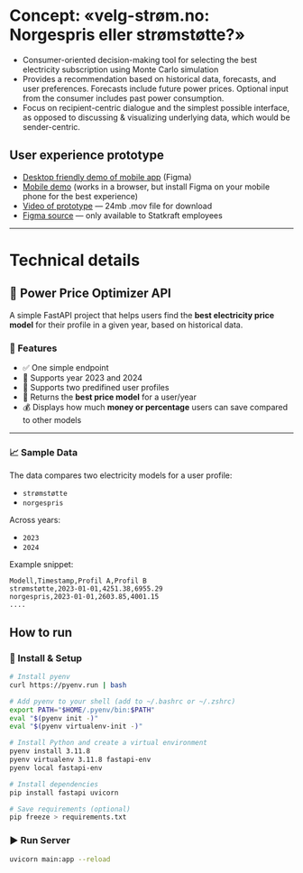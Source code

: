 # Concept: «velg-strøm.no: Norgespris eller strømstøtte?»

* Consumer-oriented decision-making tool for selecting the best electricity subscription using Monte Carlo simulation
* Provides a recommendation based on historical data, forecasts, and user preferences. Forecasts include future power prices. Optional input from the consumer includes past power consumption.
* Focus on recipient-centric dialogue and the simplest possible interface, as opposed to discussing & visualizing underlying data, which would be sender-centric.

## User experience prototype

* [Desktop friendly demo of mobile app](https://www.figma.com/proto/7sjBbyxgUdYYqbURStYQUW/Hackathon-2025?page-id=0%3A1&node-id=82-6212&viewport=-208%2C149%2C1&t=FuZW9atQ3DwRvP9u-1&scaling=min-zoom&content-scaling=fixed&starting-point-node-id=82%3A6212) (Figma)
* [Mobile demo](https://bit.ly/Krafthack-2025-gruppe-3) (works in a browser, but install Figma on your mobile phone for the best experience) 
* [Video of prototype](https://github.com/krafthack-by-techday/team3/blob/main/team-3-figma-dummy-trim-480p.mov) — 24mb .mov file for download
* [Figma source](https://www.figma.com/design/7sjBbyxgUdYYqbURStYQUW/Hackathon-2025?node-id=82-6212&t=W6iKQOO3H7E135o9-4) — only available to Statkraft employees

---

# Technical details

## 🔌 Power Price Optimizer API

A simple FastAPI project that helps users find the **best electricity price model** for their profile in a given year, based on historical data.

### 🚀 Features

- ✅ One simple endpoint
- 📅 Supports year 2023 and 2024
- 👥 Supports two predifined user profiles
- 🧠 Returns the **best price model** for a user/year
- 💰 Displays how much **money or percentage** users can save compared to other models

---

### 📈 Sample Data

The data compares two electricity models for a user profile:
- `strømstøtte`
- `norgespris`

Across years:
- `2023`
- `2024`

Example snippet:
```csv
Modell,Timestamp,Profil A,Profil B
strømstøtte,2023-01-01,4251.38,6955.29
norgespris,2023-01-01,2603.85,4001.15
....
```

## How to run

### 🚀 Install & Setup

```bash
# Install pyenv
curl https://pyenv.run | bash

# Add pyenv to your shell (add to ~/.bashrc or ~/.zshrc)
export PATH="$HOME/.pyenv/bin:$PATH"
eval "$(pyenv init -)"
eval "$(pyenv virtualenv-init -)"

# Install Python and create a virtual environment
pyenv install 3.11.8
pyenv virtualenv 3.11.8 fastapi-env
pyenv local fastapi-env

# Install dependencies
pip install fastapi uvicorn

# Save requirements (optional)
pip freeze > requirements.txt
```
### ▶️ Run Server

```bash
uvicorn main:app --reload
```
